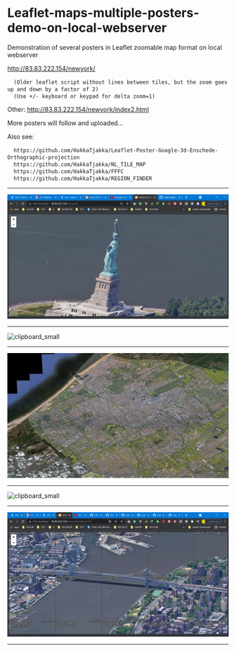 # Leaflet-maps-multiple-posters-demo-on-local-webserver
Demonstration of several posters in Leaflet zoomable map format on local webserver

http://83.83.222.154/newyork/

      (Older leaflet script without lines between tiles, but the zoom goes up and down by a factor of 2)
      (Use +/- keyboard or keypad for delta zoom=1)

Other: http://83.83.222.154/newyork/index2.html

More posters will follow and uploaded...

Also see:

      https://github.com/HakkaTjakka/Leaflet-Poster-Google-3d-Enschede-Orthographic-projection
      https://github.com/HakkaTjakka/NL_TILE_MAP
      https://github.com/HakkaTjakka/FFFC
      https://github.com/HakkaTjakka/REGION_FINDER

***
![clipboard_small](https://github.com/HakkaTjakka/Leaflet-maps-multiple-posters-demo-on-local-webserver/blob/main/poster2.jpg)
***
![clipboard_small](https://github.com/HakkaTjakka/Leaflet-maps-multiple-posters-demo-on-local-webserver/blob/main/Clipboard.jpg)
***
![clipboard_small](https://github.com/HakkaTjakka/Leaflet-maps-multiple-posters-demo-on-local-webserver/blob/main/Clipboard_2.5_percent.jpg)
***
![clipboard_small](https://github.com/HakkaTjakka/Leaflet-maps-multiple-posters-demo-on-local-webserver/blob/main/Clipboard_2.5percent.jpg)
***
![clipboard_small](https://github.com/HakkaTjakka/Leaflet-maps-multiple-posters-demo-on-local-webserver/blob/main/poster.jpg)
***

